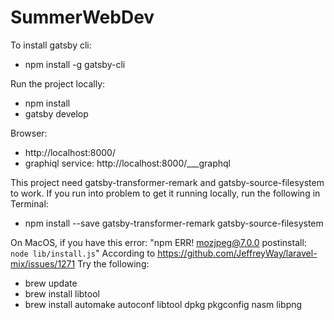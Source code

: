 # SummerWebDev
To install gatsby cli:
- npm install -g gatsby-cli

Run the project locally:
- npm install
- gatsby develop

Browser:
- http://localhost:8000/
- graphiql service: http://localhost:8000/___graphql

This project need gatsby-transformer-remark and gatsby-source-filesystem to work.
If you run into problem to get it running locally, run the following in Terminal:
- npm install --save gatsby-transformer-remark gatsby-source-filesystem

On MacOS, if you have this error: "npm ERR! mozjpeg@7.0.0 postinstall: `node lib/install.js`"
According to https://github.com/JeffreyWay/laravel-mix/issues/1271
Try the following:
- brew update
- brew install libtool
- brew install automake autoconf libtool dpkg pkgconfig nasm libpng

